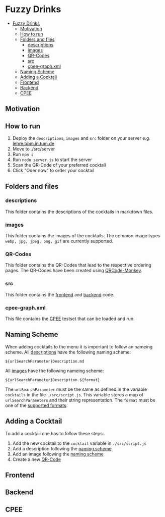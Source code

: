 # Fuzzy Drinks

- [Fuzzy Drinks](#fuzzy-drinks)
  - [Motivation](#motivation)
  - [How to run](#how-to-run)
  - [Folders and files](#folders-and-files)
    - [descriptions](#descriptions)
    - [images](#images)
    - [QR-Codes](#qr-codes)
    - [src](#src)
    - [cpee-graph.xml](#cpee-graphxml)
  - [Naming Scheme](#naming-scheme)
  - [Adding a Cocktail](#adding-a-cocktail)
  - [Frontend](#frontend)
  - [Backend](#backend)
  - [CPEE](#cpee)

## Motivation

## How to run

1. Deploy the `descriptions`, `images` and `src` folder on your server e.g. [lehre.bpm.in.tum.de](https://lehre.bpm.in.tum.de/)
2. Move to ./src/server
3. Run `npm i`
4. Run `node server.js` to start the server
5. Scan the QR-Code of your preferred cocktail
6. Click "Oder now" to order your cocktail

## Folders and files

### descriptions

This folder contains the descriptions of the cocktails in markdown files.

### images

This folder contains the images of the cocktails. The common image types `webp, jpg, jpeg, png, gif` are currently supported.

### QR-Codes

This folder contains the QR-Codes that lead to the respective ordering pages. The QR-Codes have been created using [QRCode-Monkey](https://www.qrcode-monkey.com/de/).

### src

This folder contains the [frontend](#frontend) and [backend](#backend) code.

### cpee-graph.xml

This file contains the [CPEE](https://cpee.org/flow/) testset that can be loaded and run.

## Naming Scheme

When adding cocktails to the menu it is important to follow an nameing scheme.
All [descriptions](#descriptions) have the following naming scheme:

```
${urlSearchParameter}Description.md
```

All [images](#images) have the following nameing scheme:

```
${urlSearchParameter}Description.${format}
```

The `urlSearchParameter` must be the same as defined in the variable `cocktails` in the file `./src/script.js`. This variable stores a map of `urlSearchParameters` and their string representation.
The `format` must be one of the [supported formats](#images).

## Adding a Cocktail

To add a cocktail one has to follow these steps:

1. Add the new cocktail to the `cocktail` variable in `./src/script.js`
2. Add a description following the [naming scheme](#naming-scheme)
3. Add an image following the [naming scheme](#naming-scheme)
4. Create a new [QR-Code](#qr-codes)

## Frontend

## Backend

## CPEE
